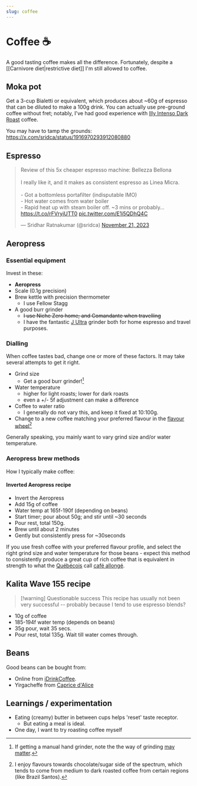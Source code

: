 ```yaml
---
slug: coffee
---
```


# Coffee ☕️

A good tasting coffee makes all the difference. Fortunately, despite a [[Carnivore diet|restrictive diet]] I'm still allowed to coffee.

## Moka pot

Get a 3-cup Bialetti or equivalent, which produces about ~60g of espresso that can be diluted to make a 100g drink. You can actually use pre-ground coffee without fret; notably, I've had good experience with [Illy Intenso Dark Roast](https://www.illy.com/en-ca/coffee/ground-coffee/ground-espresso-intenso-coffee-dark-roast/A060ST.html) coffee.

You may have to tamp the grounds: https://x.com/sridca/status/1916970293912080880

## Espresso

<blockquote class="twitter-tweet" data-media-max-width="560"><p lang="en" dir="ltr">Review of this 5x cheaper espresso machine: Bellezza Bellona <br><br>I really like it, and it makes as consistent espresso as Linea Micra.<br><br>- Got a bottomless portafilter (indisputable IMO)<br>- Hot water comes from water boiler<br>- Rapid heat up with steam boiler off. ~3 mins or probably… <a href="https://t.co/rFVryiUTT0">https://t.co/rFVryiUTT0</a> <a href="https://t.co/E1i5QDhQ4C">pic.twitter.com/E1i5QDhQ4C</a></p>&mdash; Sridhar Ratnakumar (@sridca) <a href="https://twitter.com/sridca/status/1727085521946443918?ref_src=twsrc%5Etfw">November 21, 2023</a></blockquote> <script async src="https://platform.twitter.com/widgets.js" charset="utf-8"></script>

## Aeropress

### Essential equipment

Invest in these:

- **Aeropress**
- Scale (0.1g precision)
- Brew kettle with precision thermometer
  - I use Fellow Stagg
- A good burr grinder 
  - ~~I use Niche Zero home; and Comandante when travelling~~
  - I have the fantastic [J Ultra](https://1zpresso.coffee/j-ultra/) grinder both for home espresso and travel purposes.

### Dialling

When coffee tastes bad, change one or more of these factors. It may take several attempts to get it right.

- Grind size 
  - Get a good burr grinder![^h]
- Water temperature 
  - higher for light roasts; lower for dark roasts
  - even a +/- 5f adjustment can make a difference
- Coffee to water ratio
  - I generally do not vary this, and keep it fixed at 10:100g.
- Change to a new coffee matching your preferred flavour in the [flavour wheel](https://atlanticspecialtycoffee.com/wp-content/uploads/SCA_TasterWheel_English_8.5x11.pdf)[^myf]

Generally speaking, you mainly want to vary grind size and/or water temperature.

[^myf]: I enjoy flavours towards chocolate/sugar side of the spectrum, which tends to come from medium to dark roasted coffee from certain regions (like Brazil Santos).

[^h]: If getting a manual hand grinder, note the the way of grinding [may matter](https://old.reddit.com/r/Coffee/comments/lkazl5/hand_grinder_use_ive_been_doing_it_all_wrong/).

### Aeropress brew methods

How I typically make coffee:

#### Inverted Aeropress recipe

- Invert the Aeropress
- Add 15g of coffee
- Water temp at 165f-190f (depending on beans)
- Start timer; pour about 50g; and stir until ~30 seconds
- Pour rest, total 150g.
- Brew until about 2 minutes
- Gently but consistently press for ~30seconds

If you use fresh coffee with your preferred flavour profile, and select the right grind size and water temperature for those beans - expect this method to consistently produce a great cup of rich coffee that is equivalent in strength to what the [Québécois](https://en.wikipedia.org/wiki/Qu%C3%A9b%C3%A9cois_people) call [café allongé](https://en.wikipedia.org/wiki/Lungo).

## Kalita Wave 155 recipe

> [!warning] Questionable success
> This recipe has usually not been very successful -- probably because I tend to use espresso blends?

- 10g of coffee
- 185-194f water temp (depends on beans)
- 35g pour, wait 35 secs.
- Pour rest, total 135g. Wait till water comes through.

## Beans

Good beans can be bought from:

- Online from [iDrinkCoffee](https://idrinkcoffee.com/). 
- Yirgacheffe from [Caprice d'Alice](https://lescapricesdalice.com/)

## Learnings / experimentation

- Eating (creamy) butter in between cups helps 'reset' taste receptor.
    - But eating a meal is ideal.
- One day, I want to try roasting coffee myself

